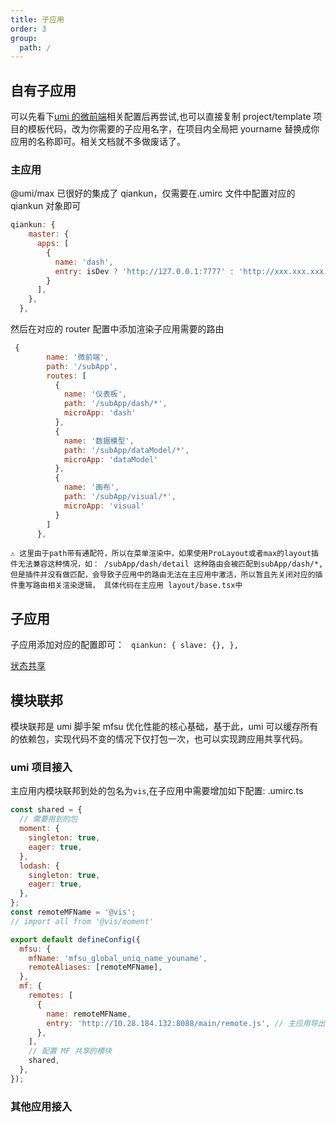 ```yaml
---
title: 子应用
order: 3
group:
  path: /
---
```


<!-- 在整体设计中，为了防止应用之间的重复打包，我们借助于webpack5的模块联邦，在生产环境中能进一步缩小子应用的打包体积，增加打包的构建速度，避免package下发布的组件库代码被重复打包到每个子应用中，但这个确实是不需要且可以规避的问题。

`注：此优化仅对生产环境生效，dev环境相比减少资源加载，组件的实时热更新就显得更加重要了！` -->

## 自有子应用

可以先看下[umi 的微前端](https://umijs.org/docs/max/micro-frontend)相关配置后再尝试,也可以直接复制 project/template 项目的模板代码，改为你需要的子应用名字，在项目内全局把 yourname 替换成你应用的名称即可。相关文档就不多做废话了。

### 主应用

@umi/max 已很好的集成了 qiankun，仅需要在.umirc 文件中配置对应的 qiankun 对象即可

```js
qiankun: {
    master: {
      apps: [
        {
          name: 'dash',
          entry: isDev ? 'http://127.0.0.1:7777' : 'http://xxx.xxx.xxx.xxx:8088/template/',
        }
      ],
    },
  },
```

然后在对应的 router 配置中添加渲染子应用需要的路由

```js
 {
        name: '微前端',
        path: '/subApp',
        routes: [
          {
            name: '仪表板',
            path: '/subApp/dash/*',
            microApp: 'dash'
          },
          {
            name: '数据模型',
            path: '/subApp/dataModel/*',
            microApp: 'dataModel'
          },
          {
            name: '画布',
            path: '/subApp/visual/*',
            microApp: 'visual'
          }
        ]
      },
```

`⚠️ 这里由于path带有通配符，所以在菜单渲染中，如果使用ProLayout或者max的layout插件无法兼容这种情况，如： /subApp/dash/detail 这种路由会被匹配到subApp/dash/*, 但是插件并没有做匹配，会导致子应用中的路由无法在主应用中激活，所以暂且先关闭对应的插件重写路由相关渲染逻辑， 具体代码在主应用 layout/base.tsx中`

## 子应用

子应用添加对应的配置即可： ` qiankun: { slave: {}, },`

[状态共享](https://umijs.org/docs/max/micro-frontend#%E7%88%B6%E5%AD%90%E5%BA%94%E7%94%A8%E9%80%9A%E4%BF%A1)

## 模块联邦

模块联邦是 umi 脚手架 mfsu 优化性能的核心基础，基于此，umi 可以缓存所有的依赖包，实现代码不变的情况下仅打包一次，也可以实现跨应用共享代码。

### umi 项目接入

主应用内模块联邦到处的包名为`vis`,在子应用中需要增加如下配置: .umirc.ts

```js
const shared = {
  // 需要用到的包
  moment: {
    singleton: true,
    eager: true,
  },
  lodash: {
    singleton: true,
    eager: true,
  },
};
const remoteMFName = '@vis';
// import all from '@vis/moment'

export default defineConfig({
  mfsu: {
    mfName: 'mfsu_global_uniq_name_youname',
    remoteAliases: [remoteMFName],
  },
  mf: {
    remotes: [
      {
        name: remoteMFName,
        entry: 'http://10.28.184.132:8088/main/remote.js', // 主应用导出的包
      },
    ],
    // 配置 MF 共享的模块
    shared,
  },
});
```

### 其他应用接入
